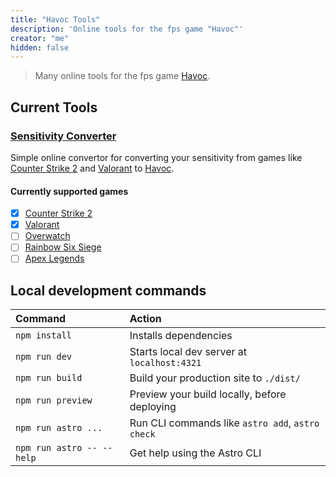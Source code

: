 ```yaml
---
title: "Havoc Tools"
description: 'Online tools for the fps game "Havoc"'
creator: "me"
hidden: false
---
```


> Many online tools for the fps game [Havoc](https://store.steampowered.com/app/2149290/Havoc/).

## Current Tools

### [Sensitivity Converter](https://copperdevs.github.io/havoc-tools/tools/sensitivity-calculator/)

Simple online convertor for converting your sensitivity from games like [Counter Strike 2](https://store.steampowered.com/app/730/CounterStrike_2/) and [Valorant](https://playvalorant.com/en-us/) to [Havoc](https://store.steampowered.com/app/2149290/Havoc/).

#### Currently supported games

- [x] [Counter Strike 2](https://store.steampowered.com/app/730/CounterStrike_2/)
- [x] [Valorant](https://playvalorant.com/en-us/)
- [ ] [Overwatch](https://overwatch.blizzard.com/en-us/)
- [ ] [Rainbow Six Siege](https://www.ubisoft.com/en-us/game/rainbow-six/siege)
- [ ] [Apex Legends](https://www.ea.com/games/apex-legends)

## Local development commands

| Command                   | Action                                           |
| :------------------------ | :----------------------------------------------- |
| `npm install`             | Installs dependencies                            |
| `npm run dev`             | Starts local dev server at `localhost:4321`      |
| `npm run build`           | Build your production site to `./dist/`          |
| `npm run preview`         | Preview your build locally, before deploying     |
| `npm run astro ...`       | Run CLI commands like `astro add`, `astro check` |
| `npm run astro -- --help` | Get help using the Astro CLI                     |
